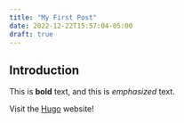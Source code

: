 ```yaml
---
title: "My First Post"
date: 2022-12-22T15:57:04-05:00
draft: true
---
```

## Introduction

This is **bold** text, and this is *emphasized* text.

Visit the [Hugo](https://gohugo.io) website!
